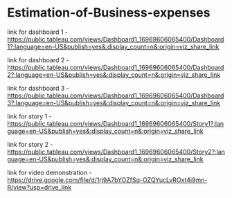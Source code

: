 # Estimation-of-Business-expenses

 link for dashboard 1 - https://public.tableau.com/views/Dashboard1_16969606065400/Dashboard1?:language=en-US&publish=yes&:display_count=n&:origin=viz_share_link

 link for dashboard 2 - https://public.tableau.com/views/Dashboard1_16969606065400/Dashboard2?:language=en-US&publish=yes&:display_count=n&:origin=viz_share_link

 link for dashboard 3 - https://public.tableau.com/views/Dashboard1_16969606065400/Dashboard3?:language=en-US&publish=yes&:display_count=n&:origin=viz_share_link

 link for story 1 - https://public.tableau.com/views/Dashboard1_16969606065400/Story1?:language=en-US&publish=yes&:display_count=n&:origin=viz_share_link

 link for story 2 - https://public.tableau.com/views/Dashboard1_16969606065400/Story2?:language=en-US&publish=yes&:display_count=n&:origin=viz_share_link

 link for video demonstration - https://drive.google.com/file/d/1rj9A7bYOZfSq-OZQYucLvROxt4i9mn-R/view?usp=drive_link
